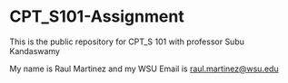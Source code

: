 # CPT_S101-Assignment
This is the public repository for CPT_S 101 with professor Subu Kandaswamy

My name is Raul Martinez
and my WSU Email is raul.martinez@wsu.edu
